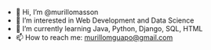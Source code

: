 - 👋 Hi, I’m @murillomasson
- 👀 I’m interested in Web Development and Data Science
- 🌱 I’m currently learning Java, Python, Django, SQL, HTML
- 📫 How to reach me: murillomguapo@gmail.com

<!---
murillomasson/murillomasson is a ✨ special ✨ repository because its `README.md` (this file) appears on your GitHub profile.
You can click the Preview link to take a look at your changes.
--->
